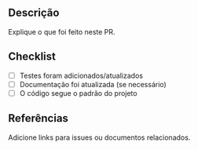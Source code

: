 ## Descrição

Explique o que foi feito neste PR.

## Checklist
- [ ] Testes foram adicionados/atualizados
- [ ] Documentação foi atualizada (se necessário)
- [ ] O código segue o padrão do projeto

## Referências

Adicione links para issues ou documentos relacionados.
